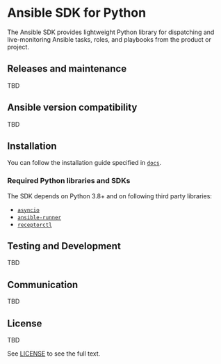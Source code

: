 Ansible SDK for Python
======================

The Ansible SDK provides lightweight Python library for dispatching and live-monitoring
Ansible tasks, roles, and playbooks from the product or project.


## Releases and maintenance

TBD

## Ansible version compatibility

TBD

## Installation

You can follow the installation guide specified in [`docs`](https://github.com/ansible/ansible-sdk/tree/main/docs/source/install.rst).

### Required Python libraries and SDKs

The SDK depends on Python 3.8+ and on following third party libraries:

* [`asyncio`](https://docs.python.org/3/library/asyncio.html)
* [`ansible-runner`](https://ansible-runner.readthedocs.io/en/stable/install/)
* [`receptorctl`](https://receptor.readthedocs.io/en/latest/#installation)


## Testing and Development

TBD

## Communication

TBD

## License

TBD

See [LICENSE](LICENSE.md) to see the full text.
